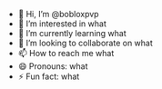 - 👋 Hi, I’m @bobloxpvp
- 👀 I’m interested in what
- 🌱 I’m currently learning what
- 💞️ I’m looking to collaborate on what
- 📫 How to reach me what
- 😄 Pronouns: what
- ⚡ Fun fact: what
